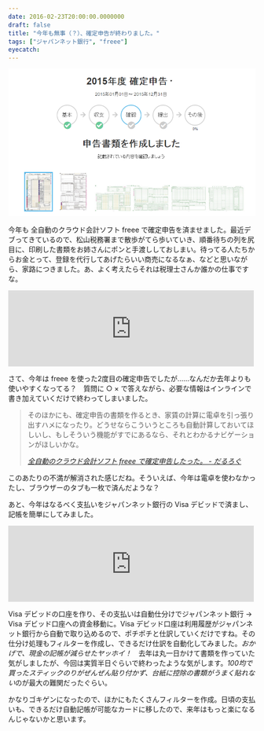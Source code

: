 ```yaml
---
date: 2016-02-23T20:00:00.0000000
draft: false
title: "今年も無事（？）、確定申告が終わりました。"
tags: ["ジャパンネット銀行", "freee"]
eyecatch: 
---
```

<p><span itemscope itemtype="http://schema.org/Photograph"><img src="20160223161428.png" alt="f:id:daruyanagi:20160223161428p:plain" title="f:id:daruyanagi:20160223161428p:plain" class="hatena-fotolife" itemprop="image"></span></p><p>今年も 全自動のクラウド会計ソフト freee で確定申告を済ませました。最近デブってきているので、松山税務署まで散歩がてら歩いていき、順番待ちの列を尻目に、印刷した書類をお姉さんにポンと手渡ししておしまい。待ってる人たちからお金とって、登録を代行してあげたらいい商売になるなぁ、などと思いながら、家路につきました。あ、よく考えたらそれは税理士さんか誰かの仕事ですな。</p><p><iframe src="https://hatenablog-parts.com/embed?url=https%3A%2F%2Fwww.freee.co.jp%2F" title="会計ソフト freee (フリー) | 無料から使えるクラウド会計ソフト" class="embed-card embed-webcard" scrolling="no" frameborder="0" style="display: block; width: 100%; height: 155px; max-width: 500px; margin: 10px 0px;"></iframe></p><p>さて、今年は freee を使った2度目の確定申告でしたが……なんだか去年よりも使いやすくなってる？　質問に ○ × で答えながら、必要な情報はインラインで書き加えていくだけで終わってしまいました。</p>

<blockquote cite="https://blog.daruyanagi.jp/entry/2015/03/21/001417">
<p>そのほかにも、確定申告の書類を作るとき、家賃の計算に電卓を引っ張り出すハメになったり。どうせならこういうところも自動計算しておいてほしいし、もしそういう機能がすでにあるなら、それとわかるナビゲーションがほしいかな。</p>

<cite><a href="https://blog.daruyanagi.jp/entry/2015/03/21/001417">&#x5168;&#x81EA;&#x52D5;&#x306E;&#x30AF;&#x30E9;&#x30A6;&#x30C9;&#x4F1A;&#x8A08;&#x30BD;&#x30D5;&#x30C8; freee &#x3067;&#x78BA;&#x5B9A;&#x7533;&#x544A;&#x3057;&#x305F;&#x3063;&#x305F;&#x3002; - &#x3060;&#x308B;&#x308D;&#x3050;</a></cite>
</blockquote>
<p>このあたりの不満が解消された感じだね。そういえば、今年は電卓を使わなかったし、ブラウザーのタブも一枚で済んだような？</p><p>あと、今年はなるべく支払いをジャパンネット銀行の Visa デビッドで済まし、記帳を簡単にしてみました。</p><p><iframe src="https://hatenablog-parts.com/embed?url=https%3A%2F%2Fsupport.freee.co.jp%2Fhc%2Fja%2Farticles%2F202847680-%25E3%2583%2587%25E3%2583%2593%25E3%2583%2583%25E3%2583%2588%25E3%2582%25AB%25E3%2583%25BC%25E3%2583%2589%25E3%2581%25AE%25E5%2588%25A9%25E7%2594%25A8%25E5%2586%2585%25E5%25AE%25B9%25E3%2582%2592%25E8%25A8%2598%25E5%25B8%25B3%25E3%2581%2599%25E3%2582%258B" title="デビットカードの利用内容を記帳する" class="embed-card embed-webcard" scrolling="no" frameborder="0" style="display: block; width: 100%; height: 155px; max-width: 500px; margin: 10px 0px;"></iframe></p><p>Visa デビッドの口座を作り、その支払いは自動仕分けでジャパンネット銀行 → Visa デビッド口座への資金移動に。Visa デビッド口座は利用履歴がジャパンネット銀行から自動で取り込めるので、ポチポチと仕訳していくだけですね。その仕分け処理もフィルターを作成し、できるだけ仕訳を自動化してみました。<i>おかげで、現金の記帳が減らせたヤッホイ！　</i>去年は丸一日かけて書類を作っていた気がしましたが、今回は実質半日ぐらいで終わったような気がします。<i>100均で買ったスティックのりがぜんぜん貼り付かず、台紙に控除の書類がうまく貼れない</i>のが最大の難関だったぐらい。</p><p>かなりゴキゲンになったので、ほかにもたくさんフィルターを作成。日頃の支払いも、できるだけ自動記帳が可能なカードに移したので、来年はもっと楽になるんじゃないかと思います。</p>
